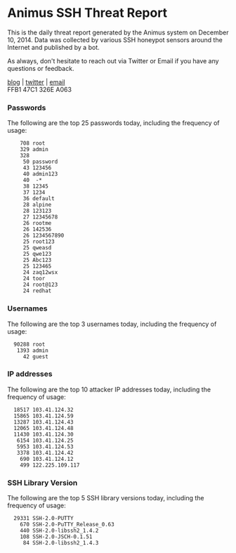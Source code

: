 # Animus SSH Threat Report

This is the daily threat report generated by the Animus system on December 10, 2014. Data was collected by various SSH honeypot sensors around the Internet and published by a bot.  

As always, don't hesitate to reach out via Twitter or Email if you have any questions or feedback.  

[blog](http://morris.guru) | [twitter](https://twitter.com/andrew___morris) | [email](mailto:andrew@morris.guru)  
FFB1 47C1 326E A063  
### Passwords
The following are the top 25 passwords today, including the frequency of usage:
```
    708 root
    329 admin
    328 
     50 password
     43 123456
     40 admin123
     40  -*
     38 12345
     37 1234
     36 default
     28 alpine
     28 123123
     27 12345678
     26 rootme
     26 142536
     26 1234567890
     25 root123
     25 qweasd
     25 qwe123
     25 Abc123
     25 123465
     24 zaq12wsx
     24 toor
     24 root@123
     24 redhat
```

### Usernames
The following are the top 3 usernames today, including the frequency of usage:
```
  90288 root
   1393 admin
     42 guest
```

### IP addresses
The following are the top 10 attacker IP addresses today, including the frequency of usage:
```
  18517 103.41.124.32
  15865 103.41.124.59
  13287 103.41.124.43
  12065 103.41.124.48
  11430 103.41.124.30
   6154 103.41.124.25
   5953 103.41.124.53
   3378 103.41.124.42
    690 103.41.124.12
    499 122.225.109.117
```

### SSH Library Version
The following are the top 5 SSH library versions today, including the frequency of usage:
```
  29331 SSH-2.0-PUTTY
    670 SSH-2.0-PuTTY_Release_0.63
    440 SSH-2.0-libssh2_1.4.2
    108 SSH-2.0-JSCH-0.1.51
     84 SSH-2.0-libssh2_1.4.3
```
